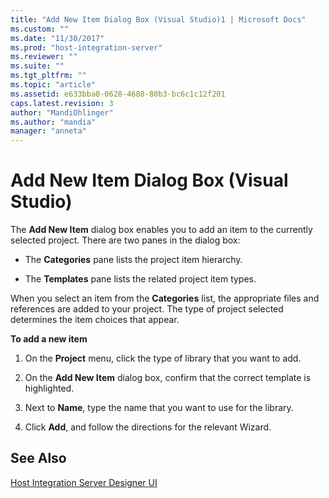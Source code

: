 ```yaml
---
title: "Add New Item Dialog Box (Visual Studio)1 | Microsoft Docs"
ms.custom: ""
ms.date: "11/30/2017"
ms.prod: "host-integration-server"
ms.reviewer: ""
ms.suite: ""
ms.tgt_pltfrm: ""
ms.topic: "article"
ms.assetid: e633bba0-0628-4688-80b3-bc6c1c12f201
caps.latest.revision: 3
author: "MandiOhlinger"
ms.author: "mandia"
manager: "anneta"
---
```

# Add New Item Dialog Box (Visual Studio)
The **Add New Item** dialog box enables you to add an item to the currently selected project. There are two panes in the dialog box:  
  
-   The **Categories** pane lists the project item hierarchy.  
  
-   The **Templates** pane lists the related project item types.  
  
 When you select an item from the **Categories** list, the appropriate files and references are added to your project. The type of project selected determines the item choices that appear.  
  
 **To add a new item**  
  
1.  On the **Project** menu, click the type of library that you want to add.  
  
2.  On the **Add New Item** dialog box, confirm that the correct template is highlighted.  
  
3.  Next to **Name**, type the name that you want to use for the library.  
  
4.  Click **Add**, and follow the directions for the relevant Wizard.  
  
## See Also  
 [Host Integration Server Designer UI](../core/host-integration-server-designer-ui1.md)